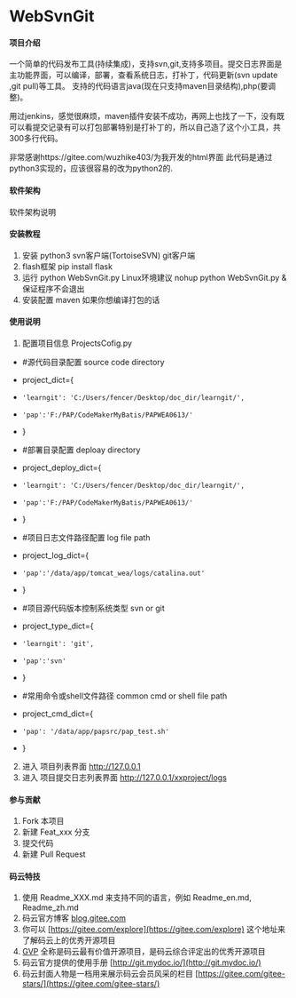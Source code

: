 # WebSvnGit

#### 项目介绍
一个简单的代码发布工具(持续集成)，支持svn,git,支持多项目。提交日志界面是主功能界面，可以编译，部署，查看系统日志，打补丁，代码更新(svn update ,git pull)等工具。 支持的代码语言java(现在只支持maven目录结构),php(要调整)。

用过jenkins，感觉很麻烦，maven插件安装不成功，再网上也找了一下，没有既可以看提交记录有可以打包部署特别是打补丁的，所以自己造了这个小工具，共300多行代码。

非常感谢https://gitee.com/wuzhike403/为我开发的html界面
此代码是通过python3实现的，应该很容易的改为python2的.

#### 软件架构
软件架构说明


#### 安装教程

1. 安装 python3 svn客户端(TortoiseSVN) git客户端
2. flash框架 pip install flask
3. 运行 python WebSvnGit.py  Linux环境建议 nohup python WebSvnGit.py &  保证程序不会退出
4. 安装配置 maven 如果你想编译打包的话
#### 使用说明

1. 配置项目信息 ProjectsCofig.py


- #源代码目录配置 source code directory
- project_dict={
-     'learngit': 'C:/Users/fencer/Desktop/doc_dir/learngit/',
-     'pap':'F:/PAP/CodeMakerMyBatis/PAPWEA0613/'
- }



- #部署目录配置 deploay directory
- project_deploy_dict={
-     'learngit': 'C:/Users/fencer/Desktop/doc_dir/learngit/',
-     'pap':'F:/PAP/CodeMakerMyBatis/PAPWEA0613/'
- }


- #项目日志文件路径配置 log file path
- project_log_dict={
-     'pap':'/data/app/tomcat_wea/logs/catalina.out'
- }


- #项目源代码版本控制系统类型 svn or git
- project_type_dict={
-     'learngit': 'git',
-     'pap':'svn'
- }


- #常用命令或shell文件路径  common cmd or shell file path
- project_cmd_dict={
-     'pap': '/data/app/papsrc/pap_test.sh'
- }
2. 进入 项目列表界面 http://127.0.0.1
3. 进入 项目提交日志列表界面 http://127.0.0.1/xxproject/logs

#### 参与贡献

1. Fork 本项目
2. 新建 Feat_xxx 分支
3. 提交代码
4. 新建 Pull Request


#### 码云特技

1. 使用 Readme\_XXX.md 来支持不同的语言，例如 Readme\_en.md, Readme\_zh.md
2. 码云官方博客 [blog.gitee.com](https://blog.gitee.com)
3. 你可以 [https://gitee.com/explore](https://gitee.com/explore) 这个地址来了解码云上的优秀开源项目
4. [GVP](https://gitee.com/gvp) 全称是码云最有价值开源项目，是码云综合评定出的优秀开源项目
5. 码云官方提供的使用手册 [http://git.mydoc.io/](http://git.mydoc.io/)
6. 码云封面人物是一档用来展示码云会员风采的栏目 [https://gitee.com/gitee-stars/](https://gitee.com/gitee-stars/)
